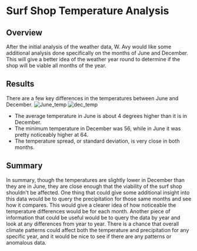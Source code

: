 # Surf Shop Temperature Analysis

## Overview
After the initial analysis of the weather data, W. Avy would like some additional analysis done
specifically on the months of June and December. This will give a better idea of the weather year round
to determine if the shop will be viable all months of the year.

## Results
There are a few key differences in the temperatures between June and December. 
![June_temp](https://user-images.githubusercontent.com/85318060/130009986-76611438-96e0-4654-9267-b7bb8c3d87a5.png)
![dec_temp](https://user-images.githubusercontent.com/85318060/130009895-58478c4f-0dec-42f9-8f1b-746125e650bd.png)


- The average temperature in June is about 4 degrees higher than it is in December.
- The minimum temperature in December was 56, while in June it was pretty noticeably higher at 64.
- The temperature spread, or standard deviation, is very close in both months.

## Summary
In summary, though the temperatures are slightly lower in December than they are in June, they are close enough that the viability of the surf shop shouldn't be affected. One thing that could give some additional insight into this data would be to query the precipitation for those same months and see how it compares. This would give a clearer idea of how noticeable the temperature differences would be for each month. Another piece of information that could be useful would be to query the data by year and look at any differences from year to year. There is a chance that overall climate patterns could affect both the temperature and precipitation for any specific year, and it would be nice to see if there are any patterns or anomalous data.
